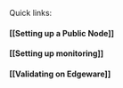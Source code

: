 Quick links:

#### [[Setting up a Public Node]]

#### [[Setting up monitoring]]

#### [[Validating on Edgeware]]